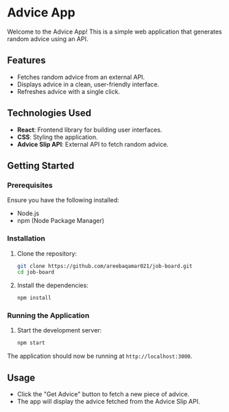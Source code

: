 # Advice App

Welcome to the Advice App! This is a simple web application that generates random advice using an API.

## Features

- Fetches random advice from an external API.
- Displays advice in a clean, user-friendly interface.
- Refreshes advice with a single click.

## Technologies Used

- **React**: Frontend library for building user interfaces.
- **CSS**: Styling the application.
- **Advice Slip API**: External API to fetch random advice.

## Getting Started

### Prerequisites

Ensure you have the following installed:

- Node.js
- npm (Node Package Manager)

### Installation

1. Clone the repository:

   ```bash
   git clone https://github.com/areebaqamar021/job-board.git
   cd job-board
   ```

2. Install the dependencies:

   ```bash
   npm install
   ```

### Running the Application

1. Start the development server:

   ```bash
   npm start
   ```
The application should now be running at `http://localhost:3000`.

## Usage

- Click the "Get Advice" button to fetch a new piece of advice.
- The app will display the advice fetched from the Advice Slip API.
